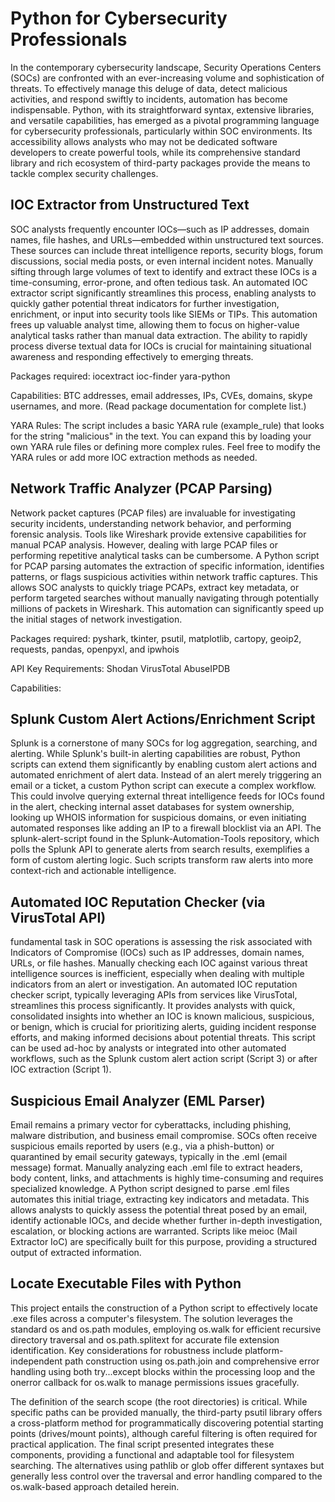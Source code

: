 # Python for Cybersecurity Professionals

In the contemporary cybersecurity landscape, Security Operations Centers (SOCs) are confronted with an ever-increasing volume and sophistication of threats. To effectively manage this deluge of data, detect malicious activities, and respond swiftly to incidents, automation has become indispensable. Python, with its straightforward syntax, extensive libraries, and versatile capabilities, has emerged as a pivotal programming language for cybersecurity professionals, particularly within SOC environments. Its accessibility allows analysts who may not be dedicated software developers to create powerful tools, while its comprehensive standard library and rich ecosystem of third-party packages provide the means to tackle complex security challenges.

## IOC Extractor from Unstructured Text

SOC analysts frequently encounter IOCs—such as IP addresses, domain names, file hashes, and URLs—embedded within unstructured text sources. These sources can include threat intelligence reports, security blogs, forum discussions, social media posts, or even internal incident notes. Manually sifting through large volumes of text to identify and extract these IOCs is a time-consuming, error-prone, and often tedious task. An automated IOC extractor script significantly streamlines this process, enabling analysts to quickly gather potential threat indicators for further investigation, enrichment, or input into security tools like SIEMs or TIPs. This automation frees up valuable analyst time, allowing them to focus on higher-value analytical tasks rather than manual data extraction. The ability to rapidly process diverse textual data for IOCs is crucial for maintaining situational awareness and responding effectively to emerging threats.

Packages required: iocextract ioc-finder yara-python

Capabilities: BTC addresses, email addresses, IPs, CVEs, domains, skype usernames, and more. (Read package documentation for complete list.)

YARA Rules: The script includes a basic YARA rule (example_rule) that looks for the string "malicious" in the text. You can expand this by loading your own YARA rule files or defining more complex rules. Feel free to modify the YARA rules or add more IOC extraction methods as needed.

## Network Traffic Analyzer (PCAP Parsing)

Network packet captures (PCAP files) are invaluable for investigating security incidents, understanding network behavior, and performing forensic analysis. Tools like Wireshark provide extensive capabilities for manual PCAP analysis. However, dealing with large PCAP files or performing repetitive analytical tasks can be cumbersome. A Python script for PCAP parsing automates the extraction of specific information, identifies patterns, or flags suspicious activities within network traffic captures. This allows SOC analysts to quickly triage PCAPs, extract key metadata, or perform targeted searches without manually navigating through potentially millions of packets in Wireshark. This automation can significantly speed up the initial stages of network investigation.

Packages required: pyshark, tkinter, psutil, matplotlib, cartopy, geoip2, requests, pandas, openpyxl, and ipwhois

API Key Requirements: Shodan VirusTotal AbuseIPDB

Capabilities: 

## Splunk Custom Alert Actions/Enrichment Script

Splunk is a cornerstone of many SOCs for log aggregation, searching, and alerting. While Splunk's built-in alerting capabilities are robust, Python scripts can extend them significantly by enabling custom alert actions and automated enrichment of alert data. Instead of an alert merely triggering an email or a ticket, a custom Python script can execute a complex workflow. This could involve querying external threat intelligence feeds for IOCs found in the alert, checking internal asset databases for system ownership, looking up WHOIS information for suspicious domains, or even initiating automated responses like adding an IP to a firewall blocklist via an API. The splunk-alert-script found in the Splunk-Automation-Tools repository, which polls the Splunk API to generate alerts from search results, exemplifies a form of custom alerting logic. Such scripts transform raw alerts into more context-rich and actionable intelligence.

## Automated IOC Reputation Checker (via VirusTotal API)

 fundamental task in SOC operations is assessing the risk associated with Indicators of Compromise (IOCs) such as IP addresses, domain names, URLs, or file hashes. Manually checking each IOC against various threat intelligence sources is inefficient, especially when dealing with multiple indicators from an alert or investigation. An automated IOC reputation checker script, typically leveraging APIs from services like VirusTotal, streamlines this process significantly. It provides analysts with quick, consolidated insights into whether an IOC is known malicious, suspicious, or benign, which is crucial for prioritizing alerts, guiding incident response efforts, and making informed decisions about potential threats. This script can be used ad-hoc by analysts or integrated into other automated workflows, such as the Splunk custom alert action script (Script 3) or after IOC extraction (Script 1).

 ## Suspicious Email Analyzer (EML Parser)

 Email remains a primary vector for cyberattacks, including phishing, malware distribution, and business email compromise. SOCs often receive suspicious emails reported by users (e.g., via a phish-button) or quarantined by email security gateways, typically in the .eml (email message) format. Manually analyzing each .eml file to extract headers, body content, links, and attachments is highly time-consuming and requires specialized knowledge. A Python script designed to parse .eml files automates this initial triage, extracting key indicators and metadata. This allows analysts to quickly assess the potential threat posed by an email, identify actionable IOCs, and decide whether further in-depth investigation, escalation, or blocking actions are warranted. Scripts like meioc (Mail Extractor IoC) are specifically built for this purpose, providing a structured output of extracted information.

## Locate Executable Files with Python

This project entails the construction of a Python script to effectively locate .exe files across a computer's filesystem. The solution leverages the standard os and os.path modules, employing os.walk for efficient recursive directory traversal and os.path.splitext for accurate file extension identification. Key considerations for robustness include platform-independent path construction using os.path.join and comprehensive error handling using both try...except blocks within the processing loop and the onerror callback for os.walk to manage permissions issues gracefully.

The definition of the search scope (the root directories) is critical. While specific paths can be provided manually, the third-party psutil library offers a cross-platform method for programmatically discovering potential starting points (drives/mount points), although careful filtering is often required for practical application. The final script presented integrates these components, providing a functional and adaptable tool for filesystem searching. The alternatives using pathlib or glob offer different syntaxes but generally less control over the traversal and error handling compared to the os.walk-based approach detailed herein.
